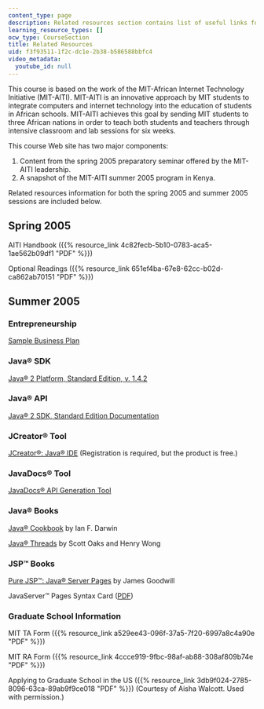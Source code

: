 ```yaml
---
content_type: page
description: Related resources section contains list of useful links for the course.
learning_resource_types: []
ocw_type: CourseSection
title: Related Resources
uid: f3f93511-1f2c-dc1e-2b38-b586588bbfc4
video_metadata:
  youtube_id: null
---
```


This course is based on the work of the MIT-African Internet Technology Initiative (MIT-AITI). MIT-AITI is an innovative approach by MIT students to integrate computers and internet technology into the education of students in African schools. MIT-AITI achieves this goal by sending MIT students to three African nations in order to teach both students and teachers through intensive classroom and lab sessions for six weeks.

This course Web site has two major components:

1.  Content from the spring 2005 preparatory seminar offered by the MIT-AITI leadership.
2.  A snapshot of the MIT-AITI summer 2005 program in Kenya.

Related resources information for both the spring 2005 and summer 2005 sessions are included below.

Spring 2005
-----------

AITI Handbook ({{% resource_link 4c82fecb-5b10-0783-aca5-1ae562b09df1 "PDF" %}})

Optional Readings ({{% resource_link 651ef4ba-67e8-62cc-b02d-ca862ab70151 "PDF" %}})

Summer 2005
-----------

### Entrepreneurship

[Sample Business Plan](http://www.bplans.com/sample_business_plans.php)

### Java® SDK

[Java® 2 Platform, Standard Edition, v. 1.4.2](http://java.sun.com/j2se/1.4.2/download.html)

### Java® API

[Java® 2 SDK, Standard Edition Documentation](http://java.sun.com/j2se/1.4.2/docs/index.html)

### JCreator® Tool

[JCreator®: Java® IDE](http://www.jcreator.com/index.htm) (Registration is required, but the product is free.)

### JavaDocs® Tool

[JavaDocs® API Generation Tool](http://java.sun.com/j2se/javadoc/index.jsp)

### Java® Books

[Java® Cookbook](http://www.oreilly.com/catalog/javacook/) by Ian F. Darwin

[Java® Threads](http://www.oreilly.com/catalog/jthreads3/) by Scott Oaks and Henry Wong

### JSP™ Books

[Pure JSP™: Java® Server Pages](http://www.informit.com/store/product.aspx?isbn=0672319020) by James Goodwill

JavaServer™ Pages Syntax Card ([PDF](http://java.sun.com/products/jsp/syntax/1.2/card12.pdf))

### Graduate School Information

MIT TA Form ({{% resource_link a529ee43-096f-37a5-7f20-6997a8c4a90e "PDF" %}})

MIT RA Form ({{% resource_link 4ccce919-9fbc-98af-ab88-308af809b74e "PDF" %}})

Applying to Graduate School in the US ({{% resource_link 3db9f024-2785-8096-63ca-89ab9f9ce018 "PDF" %}}) (Courtesy of Aisha Walcott. Used with permission.)